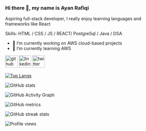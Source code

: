  ### Hi there 👋, my name is Ayan Rafiqi
Aspiring full-stack developer, I really enjoy learning languages and frameworks like React 

Skills: HTML / CSS / JS / REACT/ PostgreSql / Java / DSA 

- 🔭 I’m currently working on AWS cloud-based projects 
- 🌱 I’m currently learning AWS 


[<img src='https://cdn.jsdelivr.net/npm/simple-icons@3.0.1/icons/github.svg' alt='github' height='40'>](https://github.com/ayanrafiqi)  [<img src='https://cdn.jsdelivr.net/npm/simple-icons@3.0.1/icons/linkedin.svg' alt='linkedin' height='40'>](https://www.linkedin.com/in/AyanRafiqi/)  [<img src='https://cdn.jsdelivr.net/npm/simple-icons@3.0.1/icons/twitter.svg' alt='twitter' height='40'>](https://twitter.com/@ayan_rafiqi)  

[![Top Langs](https://github-readme-stats.vercel.app/api/top-langs/?username=ayanrafiqi)](https://github.com/anuraghazra/github-readme-stats)

![GitHub stats](https://github-readme-stats.vercel.app/api?username=ayanrafiqi&show_icons=true)  

![GitHub Activity Graph](https://activity-graph.herokuapp.com/graph?username=ayanrafiqi)  

![GitHub metrics](https://metrics.lecoq.io/ayanrafiqi)  

![GitHub streak stats](https://github-readme-streak-stats.herokuapp.com/?user=ayanrafiqi)  

![Profile views](https://gpvc.arturio.dev/ayanrafiqi)  
